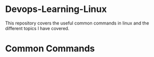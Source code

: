 # Devops-Learning-Linux
This repository covers the useful common commands in linux and the different topics I have covered.
# Common Commands
